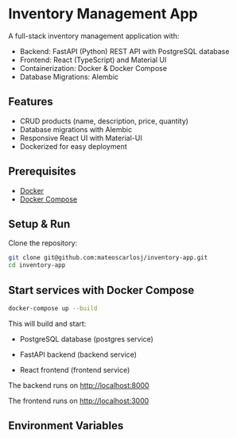# Inventory Management App

A full-stack inventory management application with:
- Backend: FastAPI (Python) REST API with PostgreSQL database
- Frontend: React (TypeScript) and Material UI
- Containerization: Docker & Docker Compose
- Database Migrations: Alembic

## Features

- CRUD products (name, description, price, quantity)
- Database migrations with Alembic
- Responsive React UI with Material-UI
- Dockerized for easy deployment

## Prerequisites
- [Docker](https://docs.docker.com/get-docker/)
- [Docker Compose](https://docs.docker.com/compose/install/)



## Setup & Run
Clone the repository:

```bash
git clone git@github.com:mateoscarlosj/inventory-app.git
cd inventory-app
```

## Start services with Docker Compose

```bash
docker-compose up --build
```

This will build and start:

- PostgreSQL database (postgres service)

- FastAPI backend (backend service)

- React frontend (frontend service)

The backend runs on [http://localhost:8000](http://localhost:8000)

The frontend runs on [http://localhost:3000](http://localhost:3000)

## Environment Variables

